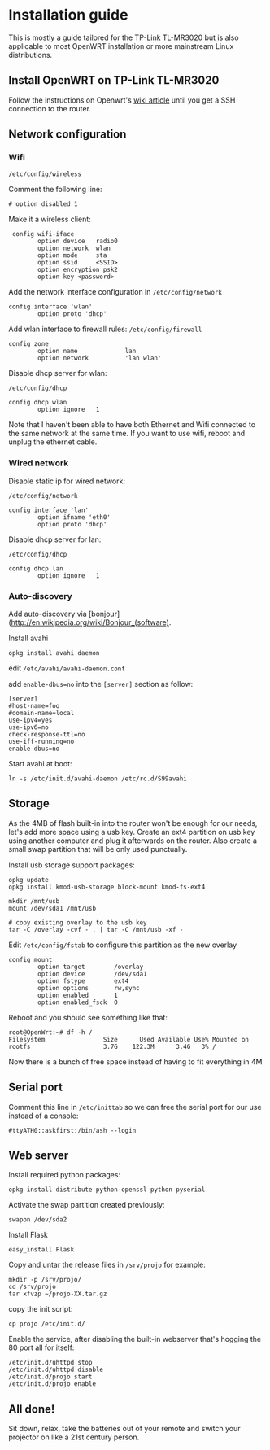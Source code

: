 # Installation guide

This is mostly a guide tailored for the TP-Link TL-MR3020 but is also
applicable to most OpenWRT installation or more mainstream Linux distributions.

## Install OpenWRT on TP-Link TL-MR3020

Follow the instructions on Openwrt's [wiki article](http://wiki.openwrt.org/toh/tp-link/tl-mr3020#installation) until you get a SSH connection to the router.

## Network configuration

### Wifi

`/etc/config/wireless`
 
Comment the following line:

    # option disabled 1               

Make it a wireless client:

     config wifi-iface
            option device   radio0
            option network  wlan
            option mode     sta
            option ssid     <SSID> 
            option encryption psk2
            option key <password>

Add the network interface configuration in `/etc/config/network`

    config interface 'wlan'
            option proto 'dhcp'

Add wlan interface to firewall rules: `/etc/config/firewall`

    config zone
            option name             lan
            option network          'lan wlan'

Disable dhcp server for wlan: 

`/etc/config/dhcp`

    config dhcp wlan
            option ignore   1        

Note that I haven't been able to have both Ethernet and Wifi connected to the
same network at the same time. If you want to use wifi, reboot and unplug the
ethernet cable.

### Wired network


Disable static ip for wired network:

`/etc/config/network`

    config interface 'lan'
            option ifname 'eth0'
            option proto 'dhcp'

Disable dhcp server for lan: 

`/etc/config/dhcp`

    config dhcp lan
            option ignore   1        

### Auto-discovery

Add auto-discovery via [bonjour](http://en.wikipedia.org/wiki/Bonjour_(software).

Install avahi

    opkg install avahi daemon

édit `/etc/avahi/avahi-daemon.conf`

add `enable-dbus=no` into the `[server]` section as follow:

    [server]
    #host-name=foo
    #domain-name=local
    use-ipv4=yes
    use-ipv6=no
    check-response-ttl=no
    use-iff-running=no
    enable-dbus=no

Start avahi at boot: 

    ln -s /etc/init.d/avahi-daemon /etc/rc.d/S99avahi

## Storage
        
As the 4MB of flash built-in into the router won't be enough for our needs,
let's add more space using a usb key.
Create an ext4 partition on usb key using another computer and plug it afterwards
on the router. Also create a small swap partition that will be only used
punctually.

Install usb storage support packages:

    opkg update
    opkg install kmod-usb-storage block-mount kmod-fs-ext4

    mkdir /mnt/usb
    mount /dev/sda1 /mnt/usb

    # copy existing overlay to the usb key
    tar -C /overlay -cvf - . | tar -C /mnt/usb -xf -

Edit `/etc/config/fstab` to configure this partition as the new overlay

    config mount
            option target        /overlay
            option device        /dev/sda1
            option fstype        ext4
            option options       rw,sync
            option enabled       1
            option enabled_fsck  0
        
Reboot and you should see something like that:

    root@OpenWrt:~# df -h /
    Filesystem                Size      Used Available Use% Mounted on
    rootfs                    3.7G    122.3M      3.4G   3% /

Now there is a bunch of free space instead of having to fit everything in 4M

## Serial port

Comment this line in `/etc/inittab` so we can free the serial port for our use instead of a console:

    #ttyATH0::askfirst:/bin/ash --login

## Web server

Install required python packages:

    opkg install distribute python-openssl python pyserial

Activate the swap partition created previously:

    swapon /dev/sda2

Install Flask 

    easy_install Flask

Copy and untar the release files in `/srv/projo` for example:

    mkdir -p /srv/projo/
    cd /srv/projo
    tar xfvzp ~/projo-XX.tar.gz

copy the init script:

    cp projo /etc/init.d/

Enable the service, after disabling the built-in webserver that's hogging the
80 port all for itself:

    /etc/init.d/uhttpd stop
    /etc/init.d/uhttpd disable
    /etc/init.d/projo start
    /etc/init.d/projo enable

## All done!

Sit down, relax, take the batteries out of your remote and switch your
projector on like a 21st century person.

